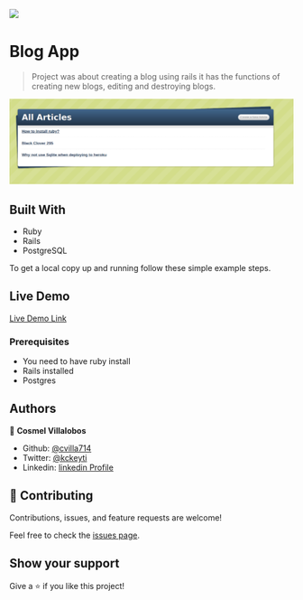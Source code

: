 ![](https://img.shields.io/badge/Microverse-blueviolet)

# Blog App

> Project was about creating a blog using rails it has
> the functions of creating new blogs, editing and destroying blogs.

![screenshot](./app_screenshot.png)

## Built With

- Ruby
- Rails
- PostgreSQL

To get a local copy up and running follow these simple example steps.

## Live Demo

[Live Demo Link](https://fierce-stream-80806.herokuapp.com/)

### Prerequisites

- You need to have ruby install
- Rails installed
- Postgres

## Authors

👤 **Cosmel Villalobos**

- Github: [@cvilla714](https://github.com/cvilla714)
- Twitter: [@kckeyti](https://twitter.com/kckeyti)
- Linkedin: [linkedin Profile](https://www.linkedin.com/in/cosvilla/)

## 🤝 Contributing

Contributions, issues, and feature requests are welcome!

Feel free to check the [issues page](https://github.com/cvilla714/projectblog-app/pulls).

## Show your support

Give a ⭐️ if you like this project!
